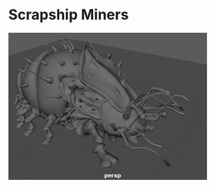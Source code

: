 # Scrapship Miners
![alt text](https://github.com/ericLavachery/starship-miners/blob/master/public/img/scrapship.png "Bug Test")
